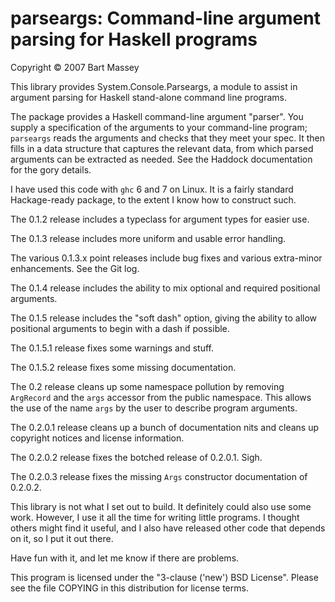 # parseargs: Command-line argument parsing for Haskell programs
Copyright © 2007 Bart Massey

This library provides System.Console.Parseargs, a module to
assist in argument parsing for Haskell stand-alone command
line programs.

The package provides a Haskell command-line argument
"parser".  You supply a specification of the arguments to
your command-line program; `parseargs` reads the arguments
and checks that they meet your spec. It then fills in a data
structure that captures the relevant data, from which parsed
arguments can be extracted as needed. See the Haddock
documentation for the gory details.

I have used this code with `ghc` 6 and 7 on Linux.  It is a
fairly standard Hackage-ready package, to the extent I know
how to construct such.

The 0.1.2 release includes a typeclass for argument types for
easier use.

The 0.1.3 release includes more uniform and usable error
handling.

The various 0.1.3.x point releases include bug fixes and
various extra-minor enhancements. See the Git log.

The 0.1.4 release includes the ability to mix optional and
required positional arguments.

The 0.1.5 release includes the "soft dash" option, giving
the ability to allow positional arguments to begin with a
dash if possible.

The 0.1.5.1 release fixes some warnings and stuff.

The 0.1.5.2 release fixes some missing documentation.

The 0.2 release cleans up some namespace pollution by
removing `ArgRecord` and the `args` accessor from the public
namespace.  This allows the use of the name `args` by the
user to describe program arguments.

The 0.2.0.1 release cleans up a bunch of documentation nits
and cleans up copyright notices and license information.

The 0.2.0.2 release fixes the botched release of 0.2.0.1. Sigh.

The 0.2.0.3 release fixes the missing `Args` constructor
documentation of 0.2.0.2.

This library is not what I set out to build.  It definitely
could also use some work.  However, I use it all the time
for writing little programs. I thought others might find it
useful, and I also have released other code that depends on
it, so I put it out there.

Have fun with it, and let me know if there are problems.

This program is licensed under the "3-clause ('new') BSD
License".  Please see the file COPYING in this distribution
for license terms.

